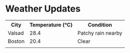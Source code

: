 # Weather Updates

<!-- WEATHER-UPDATE-START -->
<table><tr><th>City</th><th>Temperature (°C)</th><th>Condition</th></tr><tr><td>Valsad</td><td>28.4</td><td>Patchy rain nearby</td></tr><tr><td>Boston</td><td>20.4</td><td>Clear</td></tr><tr><td></td><td></td><td></td></tr></table>
<!-- WEATHER-UPDATE-END -->
